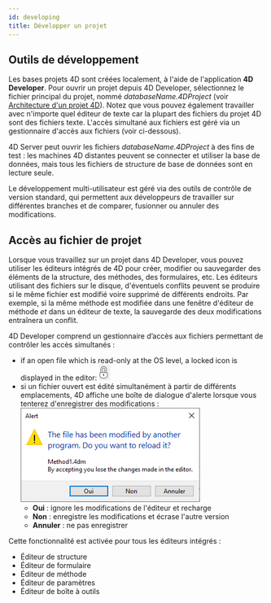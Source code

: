 ```yaml
---
id: developing
title: Développer un projet
---
```


## Outils de développement

Les bases projets 4D sont créées localement, à l'aide de l'application **4D Developer**. Pour ouvrir un projet depuis 4D Developer, sélectionnez le fichier principal du projet, nommé *databaseName.4DProject* (voir [Architecture d'un projet 4D](architecture.md)). Notez que vous pouvez également travailler avec n'importe quel éditeur de texte car la plupart des fichiers du projet 4D sont des fichiers texte. L'accès simultané aux fichiers est géré via un gestionnaire d'accès aux fichiers (voir ci-dessous).

4D Server peut ouvrir les fichiers *databaseName.4DProject* à des fins de test : les machines 4D distantes peuvent se connecter et utiliser la base de données, mais tous les fichiers de structure de base de données sont en lecture seule.

Le développement multi-utilisateur est géré via des outils de contrôle de version standard, qui permettent aux développeurs de travailler sur différentes branches et de comparer, fusionner ou annuler des modifications.

## Accès au fichier de projet

Lorsque vous travaillez sur un projet dans 4D Developer, vous pouvez utiliser les éditeurs intégrés de 4D pour créer, modifier ou sauvegarder des éléments de la structure, des méthodes, des formulaires, etc. Les éditeurs utilisant des fichiers sur le disque, d'éventuels conflits peuvent se produire si le même fichier est modifié voire supprimé de différents endroits. Par exemple, si la même méthode est modifiée dans une fenêtre d'éditeur de méthode *et* dans un éditeur de texte, la sauvegarde des deux modifications entraînera un conflit.

4D Developer comprend un gestionnaire d’accès aux fichiers permettant de contrôler les accès simultanés :

- if an open file which is read-only at the OS level, a locked icon is displayed in the editor: ![](../assets/en/Project/lockicon.png)
- si un fichier ouvert est édité simultanément à partir de différents emplacements, 4D affiche une boîte de dialogue d'alerte lorsque vous tenterez d'enregistrer des modifications : ![](../assets/en/Project/projectReload.png)
  - **Oui** : ignore les modifications de l'éditeur et recharge
  - **Non** : enregistre les modifications et écrase l'autre version
  - **Annuler** : ne pas enregistrer

Cette fonctionnalité est activée pour tous les éditeurs intégrés :

- Éditeur de structure
- Éditeur de formulaire
- Éditeur de méthode
- Éditeur de paramètres
- Éditeur de boîte à outils
